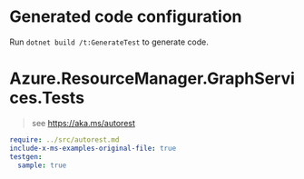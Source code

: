 # Generated code configuration

Run `dotnet build /t:GenerateTest` to generate code.

# Azure.ResourceManager.GraphServices.Tests

> see https://aka.ms/autorest
``` yaml
require: ../src/autorest.md
include-x-ms-examples-original-file: true
testgen:
  sample: true
```